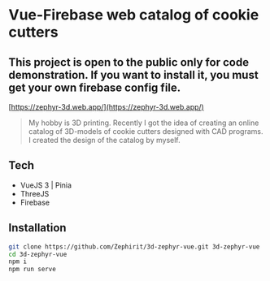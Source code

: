 # Vue-Firebase web catalog of cookie cutters
## This project is open to the public only for code demonstration. If you want to install it, you must get your own firebase config file.
[https://zephyr-3d.web.app/](https://zephyr-3d.web.app/)

> My hobby is 3D printing. Recently I got the idea of creating an online 
catalog of 3D-models of cookie cutters designed with CAD programs. I created the 
design of the catalog by myself.

## Tech

- VueJS 3 | Pinia
- ThreeJS
- Firebase

## Installation

```sh
git clone https://github.com/Zephirit/3d-zephyr-vue.git 3d-zephyr-vue
cd 3d-zephyr-vue
npm i
npm run serve
```
